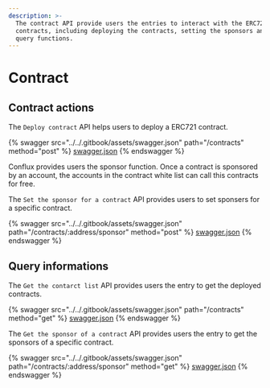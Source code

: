 ```yaml
---
description: >-
  The contract API provide users the entries to interact with the ERC721
  contracts, including deploying the contracts, setting the sponsors and other
  query functions.
---
```


# Contract

## Contract actions

The `Deploy contract` API helps users to deploy a ERC721 contract.

{% swagger src="../../.gitbook/assets/swagger.json" path="/contracts" method="post" %}
[swagger.json](../../.gitbook/assets/swagger.json)
{% endswagger %}

Conflux provides users the sponsor function. Once a contract is sponsored by an account, the accounts in the contract white list can call this contracts for free.&#x20;

The `Set the sponsor for a contract` API provides users to set sponsers for a specific contract.

{% swagger src="../../.gitbook/assets/swagger.json" path="/contracts/:address/sponsor" method="post" %}
[swagger.json](../../.gitbook/assets/swagger.json)
{% endswagger %}

## Query informations

The `Get the contarct list` API provides users the entry to get the deployed contracts.

{% swagger src="../../.gitbook/assets/swagger.json" path="/contracts" method="get" %}
[swagger.json](../../.gitbook/assets/swagger.json)
{% endswagger %}

The `Get the sponsor of a contract` API provides users the entry to get the sponsors of a specific contract.&#x20;

{% swagger src="../../.gitbook/assets/swagger.json" path="/contracts/:address/sponsor" method="get" %}
[swagger.json](../../.gitbook/assets/swagger.json)
{% endswagger %}
